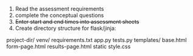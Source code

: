 1. Read the assessment requirements
2. complete the conceptual questions
3. ~~Enter start and end times into assessment sheets~~
4. Create directory structure for flask/jinja:

project-dir/
  venv/
  requirements.txt
  app.py
  tests.py
  templates/
      base.html
      form-page.html
      results-page.html
  static
    style.css


